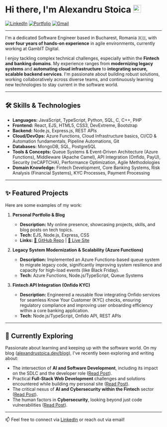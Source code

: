 # Hi there, I'm Alexandru Stoica <img src="https://media.giphy.com/media/hvRJCLFzcasrR4ia7z/giphy.gif" width="25px">

<a href="https://www.linkedin.com/in/stoica-alexandru/" target="_blank"><img src="https://img.shields.io/badge/LinkedIn-%230077B5.svg?&style=flat-square&logo=linkedin&logoColor=white" alt="LinkedIn"></a>
<a href="https://www.alexandrustoica.dev" target="_blank"><img src="https://img.shields.io/badge/Portfolio-%23000000.svg?&style=flat-square&logo=google-chrome&logoColor=white" alt="Portfolio"></a>
<a href="mailto:r.alexandru.stoica@gmail.com"><img src="https://img.shields.io/badge/Gmail-%23D14836.svg?&style=flat-square&logo=gmail&logoColor=white" alt="Gmail"></a>

---

I'm a dedicated Software Engineer based in Bucharest, Romania 🇷🇴, with **over four years of hands-on experience** in agile environments, currently working at GambIT Digital.

I enjoy tackling complex technical challenges, especially within the **Fintech and banking domains**. My experience ranges from **modernizing legacy systems** and **automating cloud infrastructure** to **integrating secure, scalable backend services**. I'm passionate about building robust solutions, working collaboratively across diverse teams, and continuously learning new technologies to stay current in the software world.

---

## 🛠️ Skills & Technologies

* **Languages:** JavaScript, TypeScript, Python, SQL, C, C++, PHP
* **Frontend:** React, EJS, HTML5, CSS3, DevExtreme, Bootstrap
* **Backend:** Node.js, Express.js, REST APIs
* **Cloud/DevOps:** Azure Functions, Cloud Infrastructure basics, CI/CD & Automation fundamentals, Pipeline Automations, Git
* **Databases:** MongoDB, SQL, PostgreSQL
* **Tools & Concepts:** Queue Systems & Event-Driven Architecture (Azure Functions), Middleware (Apache Camel), API Integration (Onfido, PayU), Security (reCAPTCHA), Performance Optimization, Agile Methodologies
* **Domain Knowledge:** Fintech Development, Core Banking Systems, Risk Analysis (Financial Systems), KYC Processes, Payment Processing

---

## ✨ Featured Projects

Here are some examples of my work:

1.  **Personal Portfolio & Blog**
    * **Description:** My online presence, showcasing projects, skills, and blog posts on tech topics.
    * **Tech:** EJS, Node.js, Express, CSS
    * **Links:** [🔗 GitHub Repo](https://github.com/retixz/personal-website) | [🚀 Live Site](https://www.alexandrustoica.dev)

2.  **Legacy System Modernization & Scalability (Azure Functions)**
    * **Description:** Implemented an Azure Functions-based queue system to migrate legacy code, significantly improving system resilience and capacity for high-load events (like Black Friday).
    * **Tech:** Azure Functions, Node.js/TypeScript, Queue Systems

3.  **Fintech API Integration (Onfido KYC)**
    * **Description:** Engineered a reusable flow integrating Onfido services for seamless Know Your Customer (KYC) checks, ensuring regulatory compliance and improving user onboarding efficiency within a core banking application.
    * **Tech:** Node.js/TypeScript, Onfido API, REST APIs

---

## 🌱 Currently Exploring

Passionate about learning and keeping up with the software world. On my blog ([alexandrustoica.dev/blog](https://www.alexandrustoica.dev/blog)), I've recently been exploring and writing about:

* The intersection of **AI and Software Development**, including its impact on the SDLC and the developer role ([Read Post](https://www.alexandrustoica.dev/blog/ai-impact-software-development)).
* Practical **Full-Stack Web Development** challenges and solutions encountered while building my personal site ([Read Post](https://www.alexandrustoica.dev/blog/coding-my-corner-development-journey)).
* The critical nexus of **AI and Cybersecurity within the Fintech** sector ([Read Post](https://www.alexandrustoica.dev/blog/fintech-frontier-ai-security)).
* The human factors in **Cybersecurity**, looking beyond just code vulnerabilities ([Read Post](https://www.alexandrustoica.dev/blog/hacking-is-about-us)).


---

📫 Feel free to connect via [LinkedIn](https://www.linkedin.com/in/stoica-alexandru/) or reach out via email!
